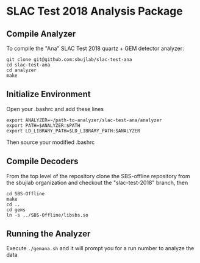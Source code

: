 # SLAC Test 2018 Analysis Package

## Compile Analyzer

To compile the "Ana" SLAC Test 2018 quartz + GEM detector analyzer:
```
git clone git@github.com:sbujlab/slac-test-ana
cd slac-test-ana
cd analyzer
make
```

## Initialize Environment

Open your .bashrc and add these lines
```
export ANALYZER=~/path-to-analyzer/slac-test-ana/analyzer
export PATH=$ANALYZER:$PATH
export LD_LIBRARY_PATH=$LD_LIBRARY_PATH:$ANALYZER
```
Then source your modified .bashrc

## Compile Decoders

From the top level of the repository clone the SBS-offline repository from the sbujlab organization and checkout the "slac-test-2018" branch, then
```
cd SBS-Offline
make
cd ..
cd gems
ln -s ../SBS-Offline/libsbs.so
```

## Running the Analyzer

Execute ```./gemana.sh``` and it will prompt you for a run number to analyze the data
